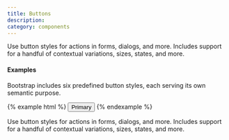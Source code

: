 ```yaml
---
title: Buttons
description:
category: components
---
```


Use button styles for actions in forms, dialogs, and more. Includes support for a handful of contextual variations, sizes, states, and more.

#### Examples

Bootstrap includes six predefined button styles, each serving its own semantic purpose.

{% example html %}
<button type="button" class="button">Primary</button>
{% endexample %}

Use button styles for actions in forms, dialogs, and more. Includes support for a handful of contextual variations, sizes, states, and more.
